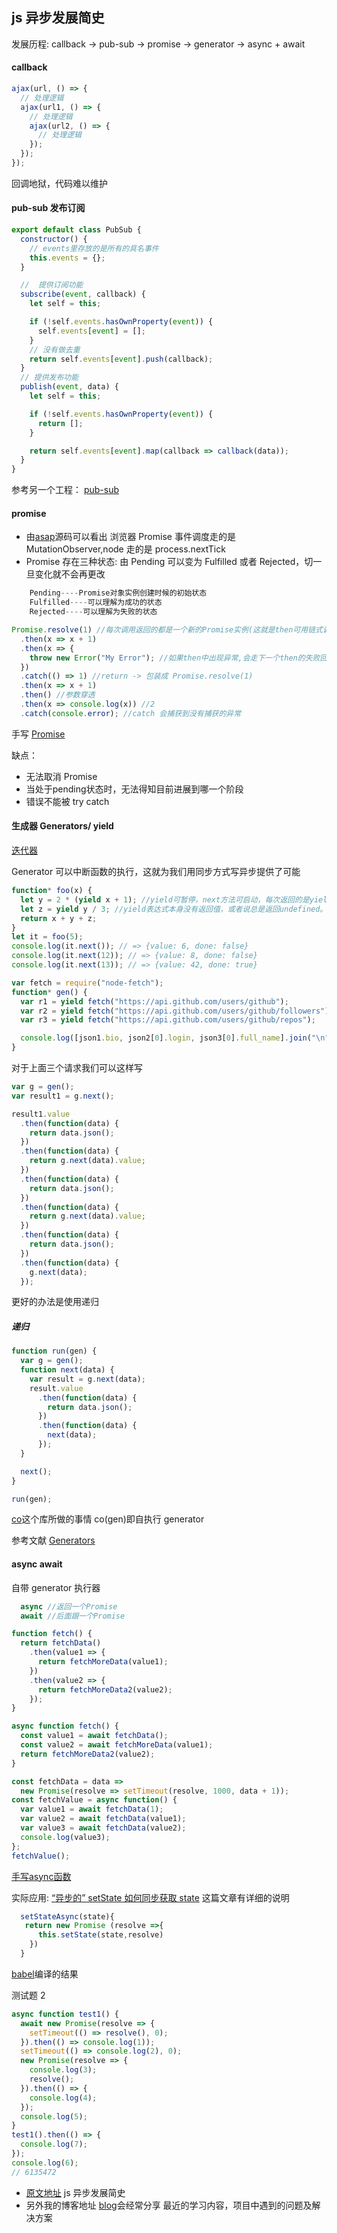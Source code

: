 ## js 异步发展简史

发展历程:
callback -> pub-sub -> promise -> generator -> async + await

#### callback

>

```js
ajax(url, () => {
  // 处理逻辑
  ajax(url1, () => {
    // 处理逻辑
    ajax(url2, () => {
      // 处理逻辑
    });
  });
});
```

回调地狱，代码难以维护

>

#### pub-sub 发布订阅

```js
export default class PubSub {
  constructor() {
    // events里存放的是所有的具名事件
    this.events = {};
  }

  //  提供订阅功能
  subscribe(event, callback) {
    let self = this;

    if (!self.events.hasOwnProperty(event)) {
      self.events[event] = [];
    }
    // 没有做去重
    return self.events[event].push(callback);
  }
  // 提供发布功能
  publish(event, data) {
    let self = this;

    if (!self.events.hasOwnProperty(event)) {
      return [];
    }

    return self.events[event].map(callback => callback(data));
  }
}
```

参考另一个工程：
[pub-sub](https://github.com/liubin915249126/react-study/tree/dva/src/pub-sub)

#### promise

>

- 由[asap](https://github.com/kriskowal/asap)源码可以看出
  浏览器 Promise 事件调度走的是 MutationObserver,node 走的是 process.nextTick
- Promise 存在三种状态:
  由 Pending 可以变为 Fulfilled 或者 Rejected，切一旦变化就不会再更改

```js
    Pending----Promise对象实例创建时候的初始状态
    Fulfilled----可以理解为成功的状态
    Rejected----可以理解为失败的状态
```

```js
Promise.resolve(1) //每次调用返回的都是一个新的Promise实例(这就是then可用链式调用的原因)
  .then(x => x + 1)
  .then(x => {
    throw new Error("My Error"); //如果then中出现异常,会走下一个then的失败回调
  })
  .catch(() => 1) //return -> 包装成 Promise.resolve(1)
  .then(x => x + 1)
  .then() //参数穿透
  .then(x => console.log(x)) //2
  .catch(console.error); //catch 会捕获到没有捕获的异常
```

手写 [Promise](https://github.com/liubin915249126/javascript/blob/master/interview/function/promise.js)

缺点：
  - 无法取消 Promise
  - 当处于pending状态时，无法得知目前进展到哪一个阶段
  - 错误不能被 try catch
>

#### 生成器 Generators/ yield

[迭代器](https://github.com/liubin915249126/javascript/blob/master/interview/RN/iterator.js)

Generator 可以中断函数的执行，这就为我们用同步方式写异步提供了可能

```js
function* foo(x) {
  let y = 2 * (yield x + 1); //yield可暂停，next方法可启动，每次返回的是yield后的表达式结果
  let z = yield y / 3; //yield表达式本身没有返回值，或者说总是返回undefined。next方法可以带一个参数，该参数就会被当作上一个yield表达式的返回值
  return x + y + z;
}
let it = foo(5);
console.log(it.next()); // => {value: 6, done: false}
console.log(it.next(12)); // => {value: 8, done: false}
console.log(it.next(13)); // => {value: 42, done: true}
```

```js
var fetch = require("node-fetch");
function* gen() {
  var r1 = yield fetch("https://api.github.com/users/github");
  var r2 = yield fetch("https://api.github.com/users/github/followers");
  var r3 = yield fetch("https://api.github.com/users/github/repos");

  console.log([json1.bio, json2[0].login, json3[0].full_name].join("\n"));
}
```

对于上面三个请求我们可以这样写

```js
var g = gen();
var result1 = g.next();

result1.value
  .then(function(data) {
    return data.json();
  })
  .then(function(data) {
    return g.next(data).value;
  })
  .then(function(data) {
    return data.json();
  })
  .then(function(data) {
    return g.next(data).value;
  })
  .then(function(data) {
    return data.json();
  })
  .then(function(data) {
    g.next(data);
  });
```

更好的办法是使用递归

##### 递归

```js
function run(gen) {
  var g = gen();
  function next(data) {
    var result = g.next(data);
    result.value
      .then(function(data) {
        return data.json();
      })
      .then(function(data) {
        next(data);
      });
  }

  next();
}

run(gen);
```

[co](https://github.com/tj/co)这个库所做的事情
co(gen)即自执行 generator

参考文献 [Generators](https://github.com/mqyqingfeng/Blog/issues/99)

#### async await

自带 generator 执行器

```js
  async //返回一个Promise
  await //后面跟一个Promise
```

```js
function fetch() {
  return fetchData()
    .then(value1 => {
      return fetchMoreData(value1);
    })
    .then(value2 => {
      return fetchMoreData2(value2);
    });
}

async function fetch() {
  const value1 = await fetchData();
  const value2 = await fetchMoreData(value1);
  return fetchMoreData2(value2);
}
```

```js
const fetchData = data =>
  new Promise(resolve => setTimeout(resolve, 1000, data + 1));
const fetchValue = async function() {
  var value1 = await fetchData(1);
  var value2 = await fetchData(value1);
  var value3 = await fetchData(value2);
  console.log(value3);
};
fetchValue();
```
[手写async函数](https://github.com/liubin915249126/javascript/blob/master/interview/function/Promise.md)

实际应用:
[“异步的” setState 如何同步获取 state](https://github.com/liubin915249126/javascript/blob/master/interview/react-vue/setStateSync.md)
这篇文章有详细的说明

```js
  setStateAsync(state){
   return new Promise (resolve =>{
      this.setState(state,resolve)
    })
  }
```

[babel](https://github.com/liubin915249126/javascript/blob/master/interview/RN/babel.js)编译的结果

测试题 2

```js
async function test1() {
  await new Promise(resolve => {
    setTimeout(() => resolve(), 0);
  }).then(() => console.log(1));
  setTimeout(() => console.log(2), 0);
  new Promise(resolve => {
    console.log(3);
    resolve();
  }).then(() => {
    console.log(4);
  });
  console.log(5);
}
test1().then(() => {
  console.log(7);
});
console.log(6);
// 6135472
```

- [原文地址](https://github.com/liubin915249126/javascript/blob/master/51youse/PPT-async.md) js 异步发展简史
- 另外我的博客地址 [blog](https://github.com/liubin915249126/javascript)会经常分享 最近的学习内容，项目中遇到的问题及解决方案
